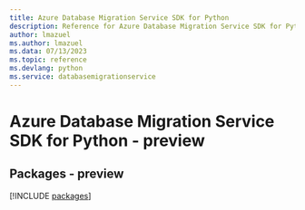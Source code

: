 ```yaml
---
title: Azure Database Migration Service SDK for Python
description: Reference for Azure Database Migration Service SDK for Python
author: lmazuel
ms.author: lmazuel
ms.data: 07/13/2023
ms.topic: reference
ms.devlang: python
ms.service: databasemigrationservice
---
```

# Azure Database Migration Service SDK for Python - preview
## Packages - preview
[!INCLUDE [packages](database-migration-service-index.md)]